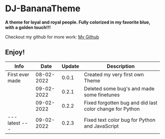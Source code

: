 # DJ-BananaTheme

**A theme for loyal and royal people. Fully colorized in my favorite blue, with a golden touch!!!**

Checkout my github for more work: [My Github](https://github.com/SpastBanana)

## Enjoy!

| Info            | Date       | Update | Description                                              |
| --------------- | ---------- | ------ | -------------------------------------------------------- |
| First ever made | 08-02-2022 | 0.0.1  | Created my very first own Theme                          |
|                 | 09-02-2022 | 0.2.1  | Deleted some bug's and made some finetunes               |
|                 | 09-02-2022 | 0.2.2  | Fixed forgotten bug and did last color change for Python |
| --- latest ---  | 09-02-2022 | 0.2.3  | Fixed text color bug for Python and JavaScript           |
